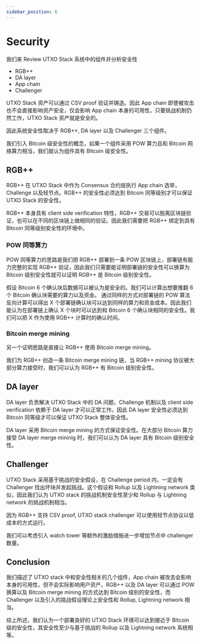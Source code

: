 ```yaml
---
sidebar_position: 6
---
```


# Security

我们来 Review UTXO Stack 系统中的组件并分析安全性

* RGB++
* DA layer
* App chain
* Challenger

UTXO Stack 资产可以通过 CSV proof 验证并铸造。因此 App chain 即使被攻击也不会直接影响资产安全，仅会影响 App chain 本身的可用性，只要挑战机制仍然工作，UTXO Stack 资产就是安全的。

因此系统安全性取决于 RGB++, DA layer 以及 Challenger 三个组件。

我们引入 Bitcoin 级安全性的概念，如果一个组件采用 POW 算力且和 Bitcoin 网络算力相当，我们就认为组件具有 Bitcoin 级安全性。

## RGB++

RGB++ 在 UTXO Stack 中作为 Consensus 合约层执行 App chain 选举，Challenge 以及轻节点。RGB++ 的安全性必须达到 Bitcoin 同等级别才可以保证 UTXO Stack 的安全性。

RGB++ 本身具有 client side verification 特性，RGB++ 交易可以脱离区块链验证，也可以在不同的区块链上做相同的验证。因此我们需要把 RGB++ 绑定到具有 Bitcoin 同等级别安全性的环境中。

### POW 同等算力

POW 同等算力的思路是我们把 RGB++ 部署到一条 POW 区块链上，部署链有能力完整的实现 RGB++ 验证，因此我们只需要能证明部署链的安全性可以换算为 Bitcoin 级别安全性就可以证明 RGB++ 是 Bitcoin 级别安全性。

假设 Bitcoin 6 个确认块后数据可以被认为是安全的。我们可以计算出想要推翻 6 个 Bitcoin 确认块需要的算力以及资金。
通过同样的方式对部署链的 POW 算法反向计算可以得出 X 个部署链确认块可以达到同样的算力和资金成本。因此我们能认为在部署链上确认 X 个块时可以达到和 Bitcoin 6 个确认块相同的安全性。我们可以把 X 作为使用 RGB++ 计算时的确认时间。

### Bitcoin merge mining

另一个证明思路是直接让 RGB++ 使用 Bitcoin merge mining。

我们为 RGB++ 创造一条 Bitcoin merge mining 链，当 RGB++ mining 协议被大部分算力接受时，我们可以认为 RGB++ 有 Bitcoin 级别安全性。

## DA layer

DA layer 负责解决 UTXO Stack 中的 DA 问题，Challenge 机制以及 client side verification 依赖于 DA layer 才可以正常工作。因此 DA layer 安全性必须达到 Bitcoin 同等级才可以保证 UTXO Stack 整体安全性。

DA layer 采用 Bitcoin merge mining 的方式保证安全性。在大部分 Bitcoin 算力接受 DA layer merge mininig 时，我们可以认为 DA layer 具有 Bitcoin 级别安全性。

## Challenger

UTXO Stack 采用基于挑战的安全假设，在 Challenge period 内，一定会有 Challenger 找出坏块并发起挑战。这个假设和 Rollup 以及 Lightning network 类似，因此我们认为 UTXO stack 的挑战机制安全性至少和 Rollup 与 Lightning network 的挑战机制相当。

因为 RGB++ 支持 CSV proof, UTXO stack challenger 可以使用轻节点协议以低成本的方式运行。

我们可以考虑引入 watch tower 等额外的激励措施进一步增加节点中 challenger 数量。

## Conclusion

我们描述了 UTXO stack 中和安全性相关的几个组件，App chain 被攻击会影响本身的可用性，但不会实际影响用户资产，RGB++ 以及 DA layer 可以通过 POW 换算以及 Bitcoin merge mining 的方式达到 Bitcoin 级别的安全性，而 Challenger 以及引入的挑战假设理论上安全性和 Rollup, Lightning network 相当。

综上所述，我们认为一个部署良好的 UTXO Stack 环境可以达到接近于 Bitcoin 级的安全性，其安全性至少与基于挑战的 Rollup 以及 Lightning network 系统相等。
